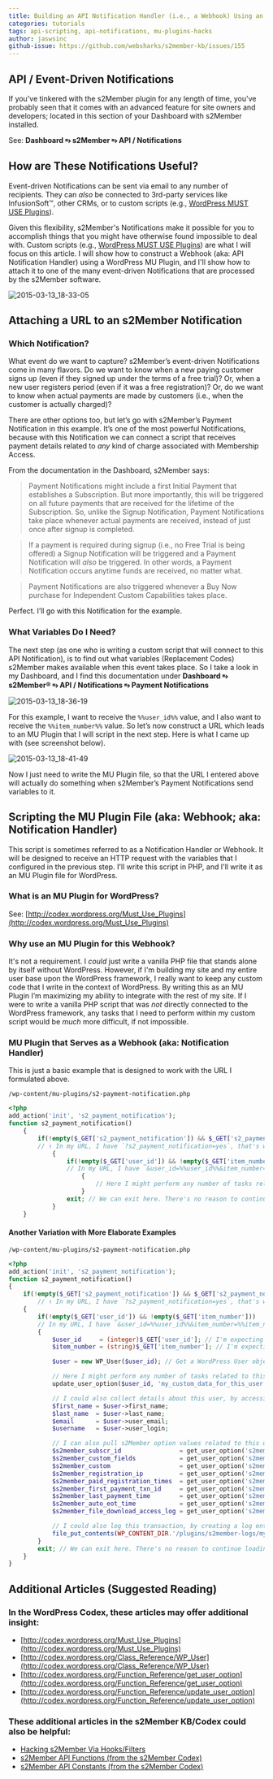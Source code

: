 ```yaml
---
title: Building an API Notification Handler (i.e., a Webhook) Using an MU Plugin file in WordPress
categories: tutorials
tags: api-scripting, api-notifications, mu-plugins-hacks
author: jaswsinc
github-issue: https://github.com/websharks/s2member-kb/issues/155
---
```


## API / Event-Driven Notifications

If you've tinkered with the s2Member plugin for any length of time, you've probably seen that it comes with an advanced feature for site owners and developers; located in this section of your Dashboard with s2Member installed.

See: **Dashboard ⥱ s2Member ⥱ API / Notifications**

## How are These Notifications Useful?

Event-driven Notifications can be sent via email to any number of recipients. They can _also_ be connected to 3rd-party services like InfusionSoft™, other CRMs, or to custom scripts (e.g., [WordPress MUST USE Plugins](http://codex.wordpress.org/Must_Use_Plugins)).

Given this flexibility, s2Member's Notifications make it possible for you to accomplish things that you might have otherwise found impossible to deal with. Custom scripts (e.g., [WordPress MUST USE Plugins](http://codex.wordpress.org/Must_Use_Plugins)) are what I will focus on this article. I will show how to construct a Webhook (aka: API Notification Handler) using a WordPress MU Plugin, and I'll show how to attach it to one of the many event-driven Notifications that are processed by the s2Member software.

![2015-03-13_18-33-05](https://cloud.githubusercontent.com/assets/1563559/6649973/bd02b238-c9af-11e4-8357-e3bc011cc855.png)

## Attaching a URL to an s2Member Notification

### Which Notification?

What event do we want to capture? s2Member’s event-driven Notifications come in many flavors. Do we want to know when a new paying customer signs up (even if they signed up under the terms of a free trial)? Or, when a new user registers period (even if it was a free registration)? Or, do we want to know when actual payments are made by customers (i.e., when the customer is actually charged)? 

There are other options too, but let’s go with s2Member’s Payment Notification in this example. It’s one of the most powerful Notifications, because with this Notification we can connect a script that receives payment details related to _any_ kind of charge associated with Membership Access.

From the documentation in the Dashboard, s2Member says:

> Payment Notifications might include a first Initial Payment that establishes a Subscription. But more importantly, this will be triggered on all future payments that are received for the lifetime of the Subscription. So, unlike the Signup Notification, Payment Notifications take place whenever actual payments are received, instead of just once after signup is completed.

> If a payment is required during signup (i.e., no Free Trial is being offered) a Signup Notification will be triggered and a Payment Notification will _also_ be triggered. In other words, a Payment Notification occurs anytime funds are received, no matter what.

> Payment Notifications are also triggered whenever a Buy Now purchase for Independent Custom Capabilities takes place.

Perfect. I’ll go with this Notification for the example.

### What Variables Do I Need?

The next step (as one who is writing a custom script that will connect to this API Notification), is to find out what variables (Replacement Codes) s2Member makes available when this event takes place. So I take a look in my Dashboard, and I find this documentation under **Dashboard ⥱ s2Member® ⥱ API / Notifications ⥱ Payment Notifications**

![2015-03-13_18-36-19](https://cloud.githubusercontent.com/assets/1563559/6649982/e90381b4-c9af-11e4-9512-7c2bb42c0f98.png)

For this example, I want to receive the `%%user_id%%` value, and I also want to receive the `%%item_number%%` value. So let’s now construct a URL which leads to an MU Plugin that I will script in the next step. Here is what I came up with (see screenshot below).

![2015-03-13_18-41-49](https://cloud.githubusercontent.com/assets/1563559/6650005/0bed8214-c9b1-11e4-8d86-6c3dd60815b4.png)

Now I just need to write the MU Plugin file, so that the URL I entered above will actually do something when s2Member’s Payment Notifications send variables to it.

## Scripting the MU Plugin File (aka: Webhook; aka: Notification Handler)

This script is sometimes referred to as a Notification Handler or Webhook. It will be designed to receive an HTTP request with the variables that I configured in the previous step. I'll write this script in PHP, and I'll write it as an MU Plugin file for WordPress.

### What is an MU Plugin for WordPress?

See: [http://codex.wordpress.org/Must_Use_Plugins](http://codex.wordpress.org/Must_Use_Plugins)

### Why use an MU Plugin for this Webhook?

It's not a requirement. I _could_ just write a vanilla PHP file that stands alone by itself without WordPress. However, if I'm building my site and my entire user base upon the WordPress framework, I really want to keep any custom code that I write in the context of WordPress. By writing this as an MU Plugin I’m maximizing my ability to integrate with the rest of my site. If I were to write a vanilla PHP script that was _not_ directly connected to the WordPress framework, any tasks that I need to perform within my custom script would be _much_ more difficult, if not impossible.

### MU Plugin that Serves as a Webhook (aka: Notification Handler)

This is just a basic example that is designed to work with the URL I formulated above.

`/wp-content/mu-plugins/s2-payment-notification.php`

```php
<?php
add_action('init', 's2_payment_notification');
function s2_payment_notification()
	{
		if(!empty($_GET['s2_payment_notification']) && $_GET['s2_payment_notification'] === 'yes') 
		// ↑ In my URL, I have `?s2_payment_notification=yes`, that's what I'm looking for here.
			{
				if(!empty($_GET['user_id']) && !empty($_GET['item_number']))
				// In my URL, I have `&user_id=%%user_id%%&item_number=%%item_number%%`, that's what I'm looking for here.
					{
						// Here I might perform any number of tasks related to this user.
					}
				exit; // We can exit here. There's no reason to continue loading WordPress in this case.
			}
	}
```

#### Another Variation with More Elaborate Examples

`/wp-content/mu-plugins/s2-payment-notification.php`

```php
<?php
add_action('init', 's2_payment_notification');
function s2_payment_notification()
{
	if(!empty($_GET['s2_payment_notification']) && $_GET['s2_payment_notification'] === 'yes')
		// ↑ In my URL, I have `?s2_payment_notification=yes`, that's what I'm looking for here.
	{
		if(!empty($_GET['user_id']) && !empty($_GET['item_number']))
		// In my URL, I have `&user_id=%%user_id%%&item_number=%%item_number%%`, that's what I'm looking for here.
		{
			$user_id     = (integer)$_GET['user_id']; // I'm expecting an integer in this value.
			$item_number = (string)$_GET['item_number']; // I'm expecting a string in this value.

			$user = new WP_User($user_id); // Get a WordPress User object instance so I can work with this customer.

			// Here I might perform any number of tasks related to this user. Such as creating a user option value in WordPress.
			update_user_option($user_id, 'my_custom_data_for_this_user', $item_number);

			// I could also collect details about this user, by accessing properties of my WP_User object instance.
			$first_name = $user->first_name;
			$last_name  = $user->last_name;
			$email      = $user->user_email;
			$username   = $user->user_login;

			// I can also pull s2Member option values related to this user.
			$s2member_subscr_id                = get_user_option('s2member_subscr_id', $user_id);
			$s2member_custom_fields            = get_user_option('s2member_custom_fields', $user_id);
			$s2member_custom                   = get_user_option('s2member_custom', $user_id);
			$s2member_registration_ip          = get_user_option('s2member_registration_ip', $user_id);
			$s2member_paid_registration_times  = get_user_option('s2member_paid_registration_times', $user_id);
			$s2member_first_payment_txn_id     = get_user_option('s2member_first_payment_txn_id', $user_id);
			$s2member_last_payment_time        = get_user_option('s2member_last_payment_time', $user_id);
			$s2member_auto_eot_time            = get_user_option('s2member_auto_eot_time', $user_id);
			$s2member_file_download_access_log = get_user_option('s2member_file_download_access_log', $user_id);

			// I could also log this transaction, by creating a log entry in a static text file on-site.
			file_put_contents(WP_CONTENT_DIR.'/plugins/s2member-logs/my.log', 'Payment Notification Received for User ID: '.$user_id."\n", FILE_APPEND);
		}
		exit; // We can exit here. There's no reason to continue loading WordPress in this case.
	}
}
```

## Additional Articles (Suggested Reading)

### In the WordPress Codex, these articles may offer additional insight:

- [http://codex.wordpress.org/Must_Use_Plugins](http://codex.wordpress.org/Must_Use_Plugins)  
- [http://codex.wordpress.org/Class_Reference/WP_User](http://codex.wordpress.org/Class_Reference/WP_User) 
- [http://codex.wordpress.org/Function_Reference/get_user_option](http://codex.wordpress.org/Function_Reference/get_user_option) 
- [http://codex.wordpress.org/Function_Reference/update_user_option](http://codex.wordpress.org/Function_Reference/update_user_option)

### These additional articles in the s2Member KB/Codex could also be helpful:

- [Hacking s2Member Via Hooks/Filters](https://github.com/websharks/s2member-kb/issues/150) 
- [s2Member API Functions (from the s2Member Codex)](http://www.s2member.com/codex/stable/s2member/api_functions/package-summary/)
- [s2Member API Constants (from the s2Member Codex)](http://www.s2member.com/codex/stable/s2member/api_constants/package-summary/)
